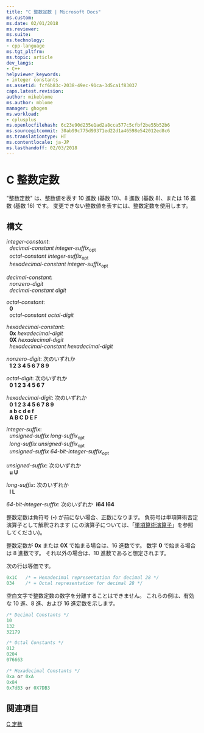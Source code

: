 ```yaml
---
title: "C 整数定数 | Microsoft Docs"
ms.custom: 
ms.date: 02/01/2018
ms.reviewer: 
ms.suite: 
ms.technology:
- cpp-language
ms.tgt_pltfrm: 
ms.topic: article
dev_langs:
- C++
helpviewer_keywords:
- integer constants
ms.assetid: fcf6b83c-2038-49ec-91ca-3d5ca1f83037
caps.latest.revision: 
author: mikeblome
ms.author: mblome
manager: ghogen
ms.workload:
- cplusplus
ms.openlocfilehash: 6c23e90d235e1ad2a8cca577c5cfbf2be55b52b6
ms.sourcegitcommit: 30ab99c775d99371ed22d1a46598e542012ed8c6
ms.translationtype: HT
ms.contentlocale: ja-JP
ms.lasthandoff: 02/03/2018
---
```

# <a name="c-integer-constants"></a>C 整数定数

"整数定数" は、整数値を表す 10 進数 (基数 10)、8 進数 (基数 8)、または 16 進数 (基数 16) です。 変更できない整数値を表すには、整数定数を使用します。

## <a name="syntax"></a>構文

*integer-constant*:  
&nbsp;&nbsp;*decimal-constant* *integer-suffix*<sub>opt</sub>  
&nbsp;&nbsp;*octal-constant* *integer-suffix*<sub>opt</sub>  
&nbsp;&nbsp;*hexadecimal-constant* *integer-suffix*<sub>opt</sub>  

*decimal-constant*:  
&nbsp;&nbsp;*nonzero-digit*  
&nbsp;&nbsp;*decimal-constant* *digit*  

*octal-constant*:  
&nbsp;&nbsp;**0**  
&nbsp;&nbsp;*octal-constant* *octal-digit*  

*hexadecimal-constant*:  
&nbsp;&nbsp;**0x**  *hexadecimal-digit*  
&nbsp;&nbsp;**0X**  *hexadecimal-digit*  
&nbsp;&nbsp;*hexadecimal-constant* *hexadecimal-digit*  

*nonzero-digit*: 次のいずれか  
&nbsp;&nbsp;**1 2 3 4 5 6 7 8 9**  

*octal-digit*: 次のいずれか  
&nbsp;&nbsp;**0 1 2 3 4 5 6 7**  

*hexadecimal-digit*: 次のいずれか  
&nbsp;&nbsp;**0 1 2 3 4 5 6 7 8 9**  
&nbsp;&nbsp;**a b c d e f**  
&nbsp;&nbsp;**A B C D E F**  
  
*integer-suffix*:  
&nbsp;&nbsp;*unsigned-suffix* *long-suffix*<sub>opt</sub>  
&nbsp;&nbsp;*long-suffix* *unsigned-suffix*<sub>opt</sub>  
&nbsp;&nbsp;*unsigned-suffix* *64-bit-integer-suffix*<sub>opt</sub>

*unsigned-suffix*: 次のいずれか  
&nbsp;&nbsp;**u U**  

*long-suffix*: 次のいずれか  
&nbsp;&nbsp;**l L**  
  
*64-bit-integer-suffix*: 次のいずれか&nbsp;&nbsp;**i64 I64**  

整数定数は負符号 (**-**) が前にない場合、正数になります。 負符号は単項算術否定演算子として解釈されます  (この演算子については、「[単項算術演算子](../c-language/unary-arithmetic-operators.md)」を参照してください)。

整数定数が **0x** または **0X** で始まる場合は、16 進数です。 数字 **0** で始まる場合は 8 進数です。 それ以外の場合は、10 進数であると想定されます。

次の行は等価です。

```C
0x1C   /* = Hexadecimal representation for decimal 28 */
034    /* = Octal representation for decimal 28 */
```

空白文字で整数定数の数字を分離することはできません。 これらの例は、有効な 10 進、8 進、および 16 進定数を示します。

```C
/* Decimal Constants */
10
132
32179

/* Octal Constants */
012
0204
076663

/* Hexadecimal Constants */
0xa or 0xA
0x84
0x7dB3 or 0X7DB3
```

## <a name="see-also"></a>関連項目

[C 定数](../c-language/c-constants.md)  
